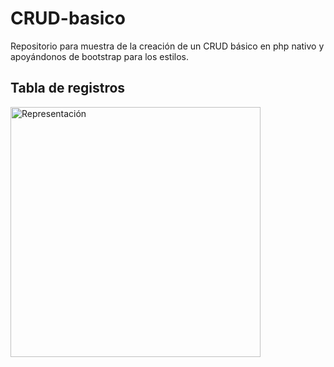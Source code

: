 # CRUD-basico
Repositorio para muestra de la creación de un CRUD  básico en php  nativo y apoyándonos de bootstrap  para los estilos.

<p align="center">
    <h2>Tabla de registros</h2>
    <img src="https://i.postimg.cc/XNKjXFvM/Captura-de-pantalla-34.png" width="400" alt="Representación" >
</p>